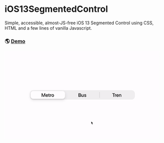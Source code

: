 # iOS13SegmentedControl

Simple, accessible, almost-JS-free iOS 13 Segmented Control using CSS, HTML and a few lines of vanilla Javascript.

### 🌎 [Demo](https://laurasandoval.github.io/iOS13SegmentedControl/)

![Animated gif showing the segmented control in use.](thumbnail.gif)
